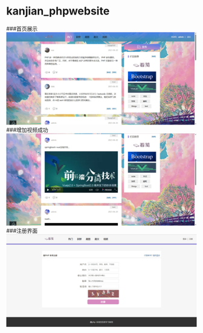 # kanjian_phpwebsite
###首页展示
![](./static/index.jpg)  
###增加视频成功
![](./static/display.jpg)  
###注册界面
![](./static/login.jpg)  

